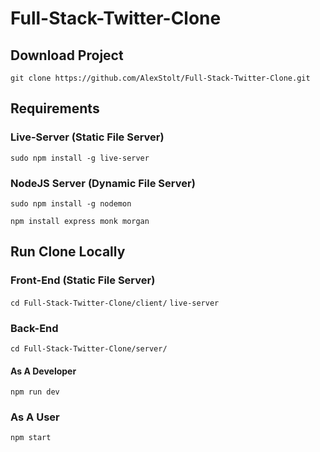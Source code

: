# Full-Stack-Twitter-Clone
## Download Project
```git clone https://github.com/AlexStolt/Full-Stack-Twitter-Clone.git```

## Requirements
### Live-Server (Static File Server)
```sudo npm install -g live-server``` 
### NodeJS Server (Dynamic File Server)
```sudo npm install -g nodemon```

```npm install express monk morgan```

## Run Clone Locally
### Front-End (Static File Server)
```cd Full-Stack-Twitter-Clone/client/```
```live-server```
### Back-End
```cd Full-Stack-Twitter-Clone/server/```

#### As A Developer
```npm run dev```

### As A User
```npm start```
